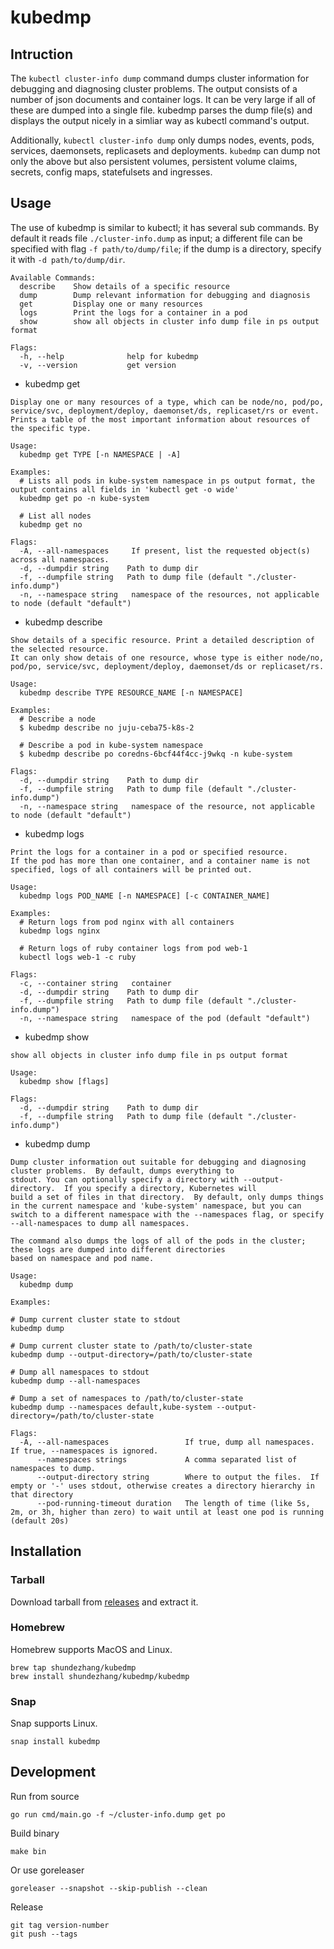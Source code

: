 # kubedmp
## Intruction
The `kubectl cluster-info dump` command dumps cluster information for debugging and diagnosing cluster problems.
The output consists of a number of json documents and container logs. It can be very large if all of these are dumped into a single file.
kubedmp parses the dump file(s) and displays the output nicely in a simliar way as kubectl command's output.

Additionally, `kubectl cluster-info dump` only dumps nodes, events, pods, services, daemonsets, replicasets and deployments. 
`kubedmp` can dump not only the above but also persistent volumes, persistent volume claims, secrets, config maps, statefulsets and ingresses.

## Usage

The use of kubedmp is similar to kubectl; it has several sub commands. By default it reads file `./cluster-info.dump` as input; a different file can be specified with flag `-f path/to/dump/file`; if the dump is a directory, specify it with `-d path/to/dump/dir`.

```
Available Commands:
  describe    Show details of a specific resource
  dump        Dump relevant information for debugging and diagnosis
  get         Display one or many resources
  logs        Print the logs for a container in a pod
  show        show all objects in cluster info dump file in ps output format

Flags:
  -h, --help              help for kubedmp
  -v, --version           get version
```

* kubedmp get
```
Display one or many resources of a type, which can be node/no, pod/po, service/svc, deployment/deploy, daemonset/ds, replicaset/rs or event. 
Prints a table of the most important information about resources of the specific type.

Usage:
  kubedmp get TYPE [-n NAMESPACE | -A]

Examples:
  # Lists all pods in kube-system namespace in ps output format, the output contains all fields in 'kubectl get -o wide'
  kubedmp get po -n kube-system
  
  # List all nodes
  kubedmp get no

Flags:
  -A, --all-namespaces     If present, list the requested object(s) across all namespaces.
  -d, --dumpdir string    Path to dump dir
  -f, --dumpfile string   Path to dump file (default "./cluster-info.dump")
  -n, --namespace string   namespace of the resources, not applicable to node (default "default")
```
* kubedmp describe
```
Show details of a specific resource. Print a detailed description of the selected resource.
It can only show detais of one resource, whose type is either node/no, pod/po, service/svc, deployment/deploy, daemonset/ds or replicaset/rs.

Usage:
  kubedmp describe TYPE RESOURCE_NAME [-n NAMESPACE]

Examples:
  # Describe a node
  $ kubedmp describe no juju-ceba75-k8s-2
  
  # Describe a pod in kube-system namespace
  $ kubedmp describe po coredns-6bcf44f4cc-j9wkq -n kube-system

Flags:
  -d, --dumpdir string    Path to dump dir
  -f, --dumpfile string   Path to dump file (default "./cluster-info.dump")
  -n, --namespace string   namespace of the resource, not applicable to node (default "default")
```
* kubedmp logs
```
Print the logs for a container in a pod or specified resource.
If the pod has more than one container, and a container name is not specified, logs of all containers will be printed out.

Usage:
  kubedmp logs POD_NAME [-n NAMESPACE] [-c CONTAINER_NAME]

Examples:
  # Return logs from pod nginx with all containers
  kubedmp logs nginx
  
  # Return logs of ruby container logs from pod web-1
  kubectl logs web-1 -c ruby

Flags:
  -c, --container string   container
  -d, --dumpdir string    Path to dump dir
  -f, --dumpfile string   Path to dump file (default "./cluster-info.dump")
  -n, --namespace string   namespace of the pod (default "default")
```
* kubedmp show
```
show all objects in cluster info dump file in ps output format

Usage:
  kubedmp show [flags]

Flags:
  -d, --dumpdir string    Path to dump dir
  -f, --dumpfile string   Path to dump file (default "./cluster-info.dump")
```
* kubedmp dump 
```
Dump cluster information out suitable for debugging and diagnosing cluster problems.  By default, dumps everything to
stdout. You can optionally specify a directory with --output-directory.  If you specify a directory, Kubernetes will
build a set of files in that directory.  By default, only dumps things in the current namespace and 'kube-system' namespace, but you can
switch to a different namespace with the --namespaces flag, or specify --all-namespaces to dump all namespaces.

The command also dumps the logs of all of the pods in the cluster; these logs are dumped into different directories
based on namespace and pod name.

Usage:
  kubedmp dump

Examples:

# Dump current cluster state to stdout
kubedmp dump

# Dump current cluster state to /path/to/cluster-state
kubedmp dump --output-directory=/path/to/cluster-state

# Dump all namespaces to stdout
kubedmp dump --all-namespaces

# Dump a set of namespaces to /path/to/cluster-state
kubedmp dump --namespaces default,kube-system --output-directory=/path/to/cluster-state

Flags:
  -A, --all-namespaces                 If true, dump all namespaces.  If true, --namespaces is ignored.
      --namespaces strings             A comma separated list of namespaces to dump.
      --output-directory string        Where to output the files.  If empty or '-' uses stdout, otherwise creates a directory hierarchy in that directory
      --pod-running-timeout duration   The length of time (like 5s, 2m, or 3h, higher than zero) to wait until at least one pod is running (default 20s)
```
## Installation

### Tarball
Download tarball from [releases](https://github.com/shundezhang/kubedmp/releases) and extract it.

### Homebrew
Homebrew supports MacOS and Linux.
```
brew tap shundezhang/kubedmp
brew install shundezhang/kubedmp/kubedmp
```
### Snap
Snap supports Linux.
```
snap install kubedmp
```

## Development

Run from source
```
go run cmd/main.go -f ~/cluster-info.dump get po
```

Build binary
```
make bin
```
Or use goreleaser
```
goreleaser --snapshot --skip-publish --clean
```

Release
```
git tag version-number
git push --tags
```
